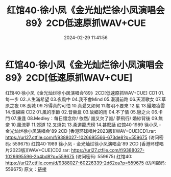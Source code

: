 ﻿---
title: 红馆40·徐小凤《金光灿烂徐小凤演唱会89》2CD低速原抓WAV+CUE
date: 2024-02-29 11:41:56
categories: WAV车载音乐、镜像
tags: 华语中文
---
# 红馆40·徐小凤《金光灿烂徐小凤演唱会89》2CD[低速原抓WAV+CUE]

红馆40·徐小凤《金光灿烂徐小凤演唱会'89》2CD[低速原抓WAV+CUE]
CD1
01.每一步
02.人生滿希望
03.夜風中
04.我不會Mind
05.漫漫前路
06.天涯歌女
07.草原之夜
08.長城
09.冷得真的可怕
10.真愛又如何
11.黎明不要來
12.星
13.鐵塔凌雲
14.恨綿綿
CD2
01.風的季節
02.音樂盒
03.故鄉的雨
04.不了情
05.戀之火
06.卡門
07.重逢
08.Medley：每日懷念你/ 依然/ 誰又欠了誰/ 夢飛行/ 婚紗背後
09.無奈
10.風流夢
11.郊道
12.叉燒包
13.柔道龍虎榜
14.甚麼話
红馆40·1989 徐小凤 - 金光灿烂徐小凤演唱会'89 2CD [香港环球唱片2023版][WAV+CUE]CD1.rar:
https://url27.ctfile.com/f/9388027-1026695566-673de8?p=559675
(访问密码: 559675)
红馆40·1989 徐小凤 - 金光灿烂徐小凤演唱会'89 2CD [香港环球唱片2023版][WAV+CUE]CD2.rar:
https://url27.ctfile.com/f/9388027-1026695596-2b4bd8?p=559675
(访问密码: 559675)
红馆40: https://url27.ctfile.com/d/9388027-60226339-2d62ea?p=559675
(访问密码: 559675)
原文：[链接](https://blog.sina.com.cn/s/blog_1647c7e76010314j1.html)